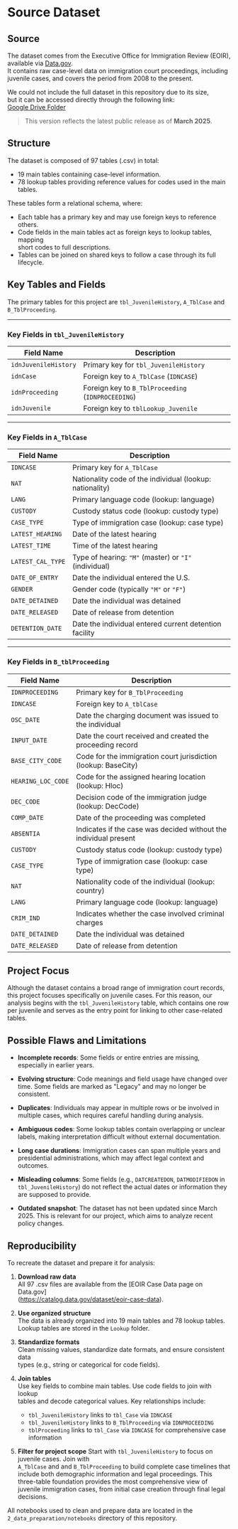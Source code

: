 # Source Dataset

## Source

The dataset comes from the Executive Office for Immigration Review (EOIR),  
available via [Data.gov](https://catalog.data.gov/dataset/eoir-case-data).  
It contains raw case-level data on immigration court proceedings, including  
juvenile cases, and covers the period from 2008 to the present.

We could not include the full dataset in this repository due to its size,  
but it can be accessed directly through the following link:  
[Google Drive Folder](https://drive.google.com/drive/folders/1gv42BRnm6blapzoDEbYbFf6M1IXZJXcL?usp=sharing)

> This version reflects the latest public release as of **March 2025**.

## Structure

The dataset is composed of 97 tables (.csv) in total:

- 19 main tables containing case-level information.
- 78 lookup tables providing reference values for codes used in the main tables.

These tables form a relational schema, where:

- Each table has a primary key and may use foreign keys to reference others.
- Code fields in the main tables act as foreign keys to lookup tables, mapping  
  short codes to full descriptions.
- Tables can be joined on shared keys to follow a case through its full lifecycle.

## Key Tables and Fields

The primary tables for this project are `tbl_JuvenileHistory`, `A_TblCase` and `B_TblProceeding`.

---

### Key Fields in `tbl_JuvenileHistory`

| Field Name         | Description                                              |
|--------------------|----------------------------------------------------------|
| `idnJuvenileHistory` | Primary key for `tbl_JuvenileHistory`                  |
| `idnCase`            | Foreign key to `A_TblCase` (`IDNCASE`)                 |
| `idnProceeding`      | Foreign key to `B_TblProceeding` (`IDNPROCEEDING`)     |
| `idnJuvenile`        | Foreign key to `tblLookup_Juvenile` |

---

### Key Fields in `A_TblCase`

| Field Name           | Description                                            |
|----------------------|--------------------------------------------------------|
| `IDNCASE`            | Primary key for `A_TblCase`                            |
| `NAT`                | Nationality code of the individual (lookup: nationality)|
| `LANG`               | Primary language code (lookup: language)               |
| `CUSTODY`            | Custody status code (lookup: custody type)             |
| `CASE_TYPE`          | Type of immigration case (lookup: case type)           |
| `LATEST_HEARING`     | Date of the latest hearing                             |
| `LATEST_TIME`        | Time of the latest hearing                             |
| `LATEST_CAL_TYPE`    | Type of hearing: `"M"` (master) or `"I"` (individual)  |
| `DATE_OF_ENTRY`      | Date the individual entered the U.S.                   |
| `GENDER`             | Gender code (typically `"M"` or `"F"`)                 |
| `DATE_DETAINED`      | Date the individual was detained                       |
| `DATE_RELEASED`      | Date of release from detention                         |
| `DETENTION_DATE`     | Date the individual entered current detention facility |

---

### Key Fields in `B_tblProceeding`

| Field Name         | Description                                              |
|--------------------|----------------------------------------------------------|
| `IDNPROCEEDING`    | Primary key for `B_TblProceeding`                        |
| `IDNCASE`          | Foreign key to `A_tblCase`                               |
| `OSC_DATE`         | Date the charging document was issued to the individual  |
| `INPUT_DATE`       | Date the court received and created the proceeding record|
| `BASE_CITY_CODE`   | Code for the immigration court jurisdiction (lookup: BaseCity)|
| `HEARING_LOC_CODE` | Code for the assigned hearing location (lookup: Hloc)    |
| `DEC_CODE`         | Decision code of the immigration judge (lookup: DecCode) |
| `COMP_DATE`        | Date of the proceeding was completed                     |
| `ABSENTIA`         | Indicates if the case was decided without the individual present|
| `CUSTODY`          | Custody status code (lookup: custody type)               |
| `CASE_TYPE`        | Type of immigration case (lookup: case type)             |
| `NAT`              | Nationality code of the individual (lookup: country)     |
| `LANG`             | Primary language code (lookup: language)                 |
| `CRIM_IND`         | Indicates whether the case involved criminal charges     |
| `DATE_DETAINED`    | Date the individual was detained                         |
| `DATE_RELEASED`    | Date of release from detention                           |

## Project Focus

Although the dataset contains a broad range of immigration court records,
this project focuses specifically on juvenile cases.
For this reason, our analysis begins with the `tbl_JuvenileHistory` table,
which contains one row per juvenile and serves as the entry point for linking
to other case-related tables.

## Possible Flaws and Limitations

- **Incomplete records**: Some fields or entire entries are missing, especially
  in earlier years.

- **Evolving structure**: Code meanings and field usage have changed over time.
  Some fields are marked as "Legacy" and may no longer be consistent.

- **Duplicates**: Individuals may appear in multiple rows or be involved in
  multiple cases, which requires careful handling during analysis.

- **Ambiguous codes**: Some lookup tables contain overlapping or unclear labels,
  making interpretation difficult without external documentation.

- **Long case durations**: Immigration cases can span multiple years and
  presidential administrations, which may affect legal context and outcomes.

- **Misleading columns**: Some fields (e.g., `DATCREATEDON`, `DATMODIFIEDON` in
  `tbl_JuvenileHistory`) do not reflect the actual dates or information they are
  supposed to provide.

- **Outdated snapshot**: The dataset has not been updated since March 2025.
  This is relevant for our project, which aims to analyze recent policy changes.

## Reproducibility

To recreate the dataset and prepare it for analysis:

1. **Download raw data**  
   All 97 .csv files are available from the [EOIR Case Data page on Data.gov]  
   (<https://catalog.data.gov/dataset/eoir-case-data>).

2. **Use organized structure**  
   The data is already organized into 19 main tables and 78 lookup tables.  
   Lookup tables are stored in the `Lookup` folder.

3. **Standardize formats**  
   Clean missing values, standardize date formats, and ensure consistent data  
   types (e.g., string or categorical for code fields).

4. **Join tables**  
   Use key fields to combine main tables. Use code fields to join with lookup  
   tables and decode categorical values.  Key relationships include:

   - `tbl_JuvenileHistory` links to `tbl_Case` via `IDNCASE`
   - `tbl_JuvenileHistory` links to `B_TblProceeding` via `IDNPROCEEDING`
   - `tblProceeding` links to `tbl_Case` via `IDNCASE` for comprehensive case information

5. **Filter for project scope**
   Start with `tbl_JuvenileHistory` to focus on juvenile cases. Join with  
   `A_TblCase` and and `B_TblProceeding` to build complete case timelines that include
  both demographic information and legal proceedings. This three-table foundation
  provides the most comprehensive view of juvenile immigration cases, from initial
  case creation through final legal decisions.

All notebooks used to clean and prepare data are located in the  
`2_data_preparation/notebooks` directory of this repository.
